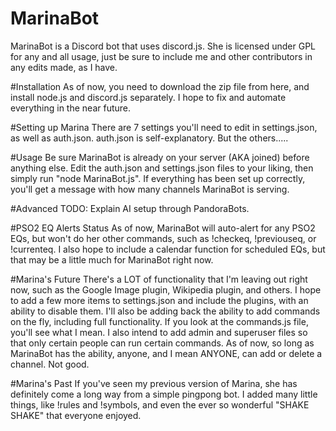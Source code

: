 # MarinaBot
MarinaBot is a Discord bot that uses discord.js. She is licensed under GPL for any and all usage, just be sure to include me and other contributors in any edits made, as I have.

#Installation
As of now, you need to download the zip file from here, and install node.js and discord.js separately. I hope to fix and automate everything in the near future.

#Setting up Marina
There are 7 settings you'll need to edit in settings.json, as well as auth.json. auth.json is self-explanatory. But the others.....

#Usage
Be sure MarinaBot is already on your server (AKA joined) before anything else. Edit the auth.json and settings.json files to your liking, then simply run "node MarinaBot.js". If everything has been set up correctly, you'll get a message with how many channels MarinaBot is serving.

#Advanced
TODO: Explain AI setup through PandoraBots.

#PSO2 EQ Alerts Status
As of now, MarinaBot will auto-alert for any PSO2 EQs, but won't do her other commands, such as !checkeq, !previouseq, or !currenteq. I also hope to include a calendar function for scheduled EQs, but that may be a little much for MarinaBot right now.

#Marina's Future
There's a LOT of functionality that I'm leaving out right now, such as the Google Image plugin, Wikipedia plugin, and others. I hope to add a few more items to settings.json and include the plugins, with an ability to disable them. I'll also be adding back the ability to add commands on the fly, including full functionality. If you look at the commands.js file, you'll see what I mean. I also intend to add admin and superuser files so that only certain people can run certain commands. As of now, so long as MarinaBot has the ability, anyone, and I mean ANYONE, can add or delete a channel. Not good.

#Marina's Past
If you've seen my previous version of Marina, she has definitely come a long way from a simple pingpong bot. I added many little things, like !rules and !symbols, and even the ever so wonderful "SHAKE SHAKE" that everyone enjoyed.
